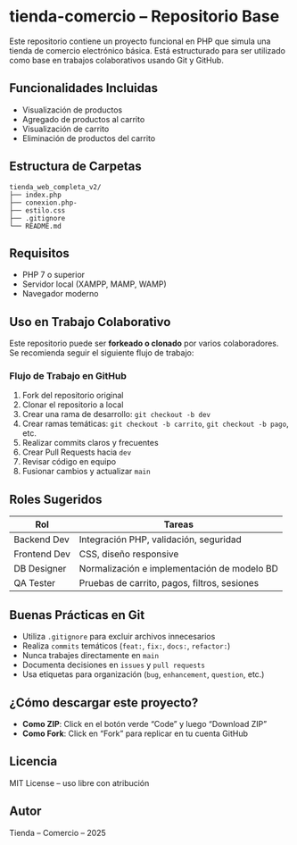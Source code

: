 # tienda-comercio – Repositorio Base

Este repositorio contiene un proyecto funcional en PHP que simula una tienda de comercio electrónico básica. Está estructurado para ser utilizado como base en trabajos colaborativos usando Git y GitHub.

## Funcionalidades Incluidas

- Visualización de productos
- Agregado de productos al carrito
- Visualización de carrito
- Eliminación de productos del carrito

## Estructura de Carpetas

```
tienda_web_completa_v2/
├── index.php
├── conexion.php- 
├── estilo.css
├── .gitignore
└── README.md
```

## Requisitos

- PHP 7 o superior
- Servidor local (XAMPP, MAMP, WAMP)
- Navegador moderno

## Uso en Trabajo Colaborativo

Este repositorio puede ser **forkeado o clonado** por varios colaboradores. Se recomienda seguir el siguiente flujo de trabajo:

### Flujo de Trabajo en GitHub

1. Fork del repositorio original
2. Clonar el repositorio a local
3. Crear una rama de desarrollo: `git checkout -b dev`
4. Crear ramas temáticas: `git checkout -b carrito`, `git checkout -b pago`, etc.
5. Realizar commits claros y frecuentes
6. Crear Pull Requests hacia `dev`
7. Revisar código en equipo
8. Fusionar cambios y actualizar `main`

## Roles Sugeridos

| Rol             | Tareas                                       |
|----------------|----------------------------------------------|
| Backend Dev     | Integración PHP, validación, seguridad       |
| Frontend Dev    | CSS, diseño responsive                       |
| DB Designer     | Normalización e implementación de modelo BD  |
| QA Tester       | Pruebas de carrito, pagos, filtros, sesiones |

## Buenas Prácticas en Git

- Utiliza `.gitignore` para excluir archivos innecesarios
- Realiza `commits` temáticos (`feat:`, `fix:`, `docs:`, `refactor:`)
- Nunca trabajes directamente en `main`
- Documenta decisiones en `issues` y `pull requests`
- Usa etiquetas para organización (`bug`, `enhancement`, `question`, etc.)

## ¿Cómo descargar este proyecto?

- **Como ZIP**: Click en el botón verde “Code” y luego “Download ZIP”
- **Como Fork**: Click en “Fork” para replicar en tu cuenta GitHub

## Licencia

MIT License – uso libre con atribución

## Autor

Tienda – Comercio – 2025
